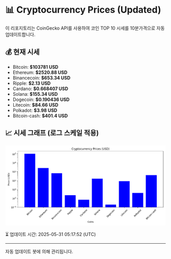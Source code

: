 
# 📊 Cryptocurrency Prices (Updated)

이 리포지토리는 CoinGecko API를 사용하여 코인 TOP 10 시세를 10분가격으로 자동 업데이트합니다.

## 💰 현재 시세
- Bitcoin: **$103781 USD**
- Ethereum: **$2520.88 USD**
- Binancecoin: **$653.34 USD**
- Ripple: **$2.13 USD**
- Cardano: **$0.668407 USD**
- Solana: **$155.34 USD**
- Dogecoin: **$0.190436 USD**
- Litecoin: **$84.66 USD**
- Polkadot: **$3.98 USD**
- Bitcoin-cash: **$401.4 USD**

## 📈 시세 그래프 (로그 스케일 적용)
![Crypto Prices](crypto_prices.png)

⏳ 업데이트 시간: 2025-05-31 05:17:52 (UTC)

---
자동 업데이트 봇에 의해 관리됩니다.
